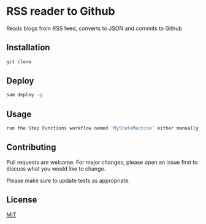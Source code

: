 # RSS reader to Github

Reads blogs from RSS feed, converts to JSON and commits to Github

## Installation


```bash
git clone
```

## Deploy


```bash
sam deploy -g
```

## Usage

```python
run the Step Functions workflow named 'MyStateMachine' either manually, triggered from an event or on a scheduler.
```

## Contributing
Pull requests are welcome. For major changes, please open an issue first to discuss what you would like to change.

Please make sure to update tests as appropriate.

## License
[MIT](https://choosealicense.com/licenses/mit/)